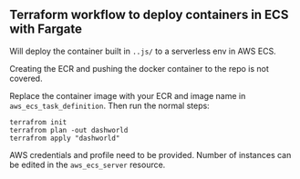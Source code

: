 
## Terraform workflow to deploy containers in ECS with Fargate

Will deploy the container built in `..js/` to a serverless env in AWS ECS.

Creating the ECR and pushing the docker container to the repo is not covered.

Replace the container image with your ECR and image name in
`aws_ecs_task_definition`. Then run the normal steps:

```
terrafrom init
terrafrom plan -out dashworld
terrafrom apply "dashworld"
```

AWS credentials and profile need to be provided.
Number of instances can be edited in the `aws_ecs_server` resource.


